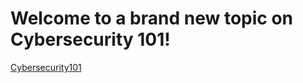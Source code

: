 # Welcome to a brand new topic on Cybersecurity 101!

[Cybersecurity101](Command%20Line/Screenshot/Cybersecurity_101.pmg)

